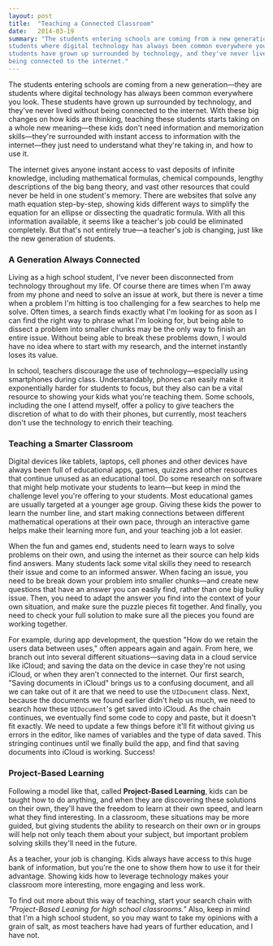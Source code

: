 ```yaml
---
layout: post
title:  "Teaching a Connected Classroom"
date:   2014-03-19
summary: "The students entering schools are coming from a new generation—they are
students where digital technology has always been common everywhere you look. These
students have grown up surrounded by technology, and they've never lived without
being connected to the internet."
---
```

The students entering schools are coming from a new generation—they are students
where digital technology has always been common everywhere you look. These
students have grown up surrounded by technology, and they've never lived without
being connected to the internet. With these big changes on how kids are thinking,
teaching these students starts taking on a whole new meaning—these kids don't
need information and memorization skills—they're surrounded with instant access
to information with the internet—they just need to understand what they're
taking in, and how to use it.

The internet gives anyone instant access to vast deposits of infinite knowledge,
including mathematical formulas, chemical compounds, lengthy descriptions of the
big bang theory, and vast other resources that could never be held in one
student's memory. There are websites that solve any math equation step-by-step,
showing kids different ways to simplify the equation for an ellipse or dissecting
the quadratic formula. With all this information available, it seems like a
teacher's job could be eliminated completely. But that's not entirely true—a
teacher's job is changing, just like the new generation of students.

### A Generation Always Connected
Living as a high school student, I've never been disconnected from technology
throughout my life. Of course there are times when I'm away from my phone and
need to solve an issue at work, but there is never a time when a problem I'm
hitting is too challenging for a few searches to help me solve. Often times, a
search finds exactly what I'm looking for as soon as I can find the right way to
phrase what I'm looking for, but being able to dissect a problem into smaller
chunks may be the only way to finish an entire issue. Without being able to
break these problems down, I would have no idea where to start with my research,
and the internet instantly loses its value.

In school, teachers discourage the use of technology—especially using
smartphones during class. Understandably, phones can easily make it
exponentially harder for students to focus, but they also can be a vital
resource to showing your kids what you're teaching them. Some schools, including
the one I attend myself, offer a policy to give teachers the discretion of what
to do with their phones, but currently, most teachers don't use the technology
to enrich their teaching.

### Teaching a Smarter Classroom
Digital devices like tablets, laptops, cell phones and other devices have always
been full of educational apps, games, quizzes and other resources that continue
unused as an educational tool. Do some research on software that might help
motivate your students to learn—but keep in mind the challenge level you're
offering to your students. Most educational games are usually targeted at a
younger age group. Giving these kids the power to learn the number line, and
start making connections between different mathematical operations at their own
pace, through an interactive game helps make their learning more fun, and your
teaching job a lot easier.

When the fun and games end, students need to learn ways to solve problems on
their own, and using the internet as their source can help kids find answers.
Many students lack some vital skills they need to research their issue and come
to an informed answer. When facing an issue, you need to be break down your
problem into smaller chunks—and create new questions that have an answer you can
easily find, rather than one big bulky issue. Then, you need to adapt the answer
you find into the context of your own situation, and make sure the puzzle pieces
fit together. And finally, you need to check your full solution to make sure all
the pieces you found are working together.

For example, during app development, the question "How do we retain the users
data between uses," often appears again and again. From here, we branch out into
several different situations—saving data in a cloud service like iCloud; and
saving the data on the device in case they're not using iCloud, or when they
aren't connected to the internet. Our first search, "Saving documents in iCloud"
brings us to a confusing document, and all we can take out of it are that we
need to use the `UIDocument` class. Next, because the documents we found earlier
didn't help us much, we need to search how these `UIDocument`'s get saved into
iCloud. As the chain continues, we eventually find some code to copy and paste,
but it doesn't fit exactly. We need to update a few things before it'll fit
without giving us errors in the editor, like names of variables and the type of
data saved. This stringing continues until we finally build the app, and find
that saving documents into iCloud is working. Success!

### Project-Based Learning
Following a model like that, called **Project-Based Learning**, kids can be
taught how to do anything, and when they are discovering these solutions on
their own, they'll have the freedom to learn at their own speed, and learn what
they find interesting. In a classroom, these situations may be more guided, but
giving students the ability to research on their own or in groups will help not
only teach them about your subject, but important problem solving skills they'll
need in the future.

As a teacher, your job is changing. Kids always have access to this huge bank of
information, but you're the one to show them how to use it for their advantage.
Showing kids how to leverage technology makes your classroom more interesting,
more engaging and less work.

To find out more about this way of teaching, start your search chain with
*"Project-Based Leaning for high school classrooms."* Also, keep in mind that
I'm a high school student, so you may want to take my opinions with a grain of
salt, as most teachers have had years of further education, and I have not.
